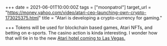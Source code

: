 +++
date = 2021-06-01T10:00:00Z
tags = ["moonpatrol"]
target_url = "https://money.yahoo.com/video/atari-ceo-launching-own-crypto-173025375.html"
title = "Atari is developing a crypto-currency for gaming."

+++
Tokens will be used for blockchain based games, Atari NFTs, and betting on e-sports. The casino action is kinda interesting. I wonder how that will tie in to the new [Atari hotel coming to Las Vegas.](https://atarihotels.com/news/gsd-group-partners-with-global-design-firm-gensler/)